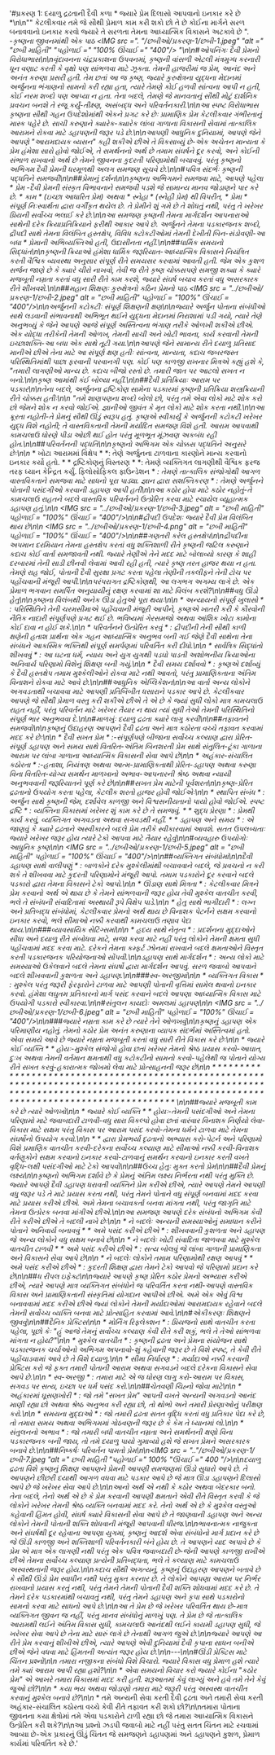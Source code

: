 '#પ્રકરણ 1: દયાળુ દ્રઢતાની દૈવી કળા * જ્યારે પ્રેમ દિલાસો આપવાનો ઇનકાર કરે છે *\n\n"" કેટલીકવાર તમે જે સૌથી પ્રેમાળ કામ કરી શકો છો તે છે કોઈના માર્ગને સરળ બનાવવાનો ઇનકાર કરવો જ્યારે તે સરળતા તેમના આધ્યાત્મિક વિકાસને અટકાવે છે ". *-કૃષ્ણના જીવનમાંથી એક પાઠ <!--! [છબી માહિતી] (../છબીઓ/પ્રકરણ-1/છબી-1.jpeg)--> <IMG src =". "/છબીઓ/પ્રકરણ-1/છબી-1.jpeg" "alt =" "છબી માહિતી" "પહોળાઈ =" "100% ઊંચાઈ =" "400"/> "\n\n#ઓપનિંગઃ દૈવી પ્રેમનો વિરોધાભાસ\n\nવૃંદાવનના ચંદ્રપ્રકાશના ઉપવનમાં, કૃષ્ણની વાંસળી એટલી મંત્રમુગ્ધ કરનારી ધૂન વણાટ કરતી કે વૃક્ષો પણ સાંભળવા માટે ઝૂકતા. તેમની હાજરીમાં જ પ્રેમ, આનંદ અને અનંત કરુણા પ્રસરી હતી. તેમ છતાં આ જ કૃષ્ણ, જ્યારે કુરુક્ષેત્રના યુદ્ધના મેદાનમાં અર્જુનના ભંગાણનો સામનો કરી રહ્યા હતા, ત્યારે તેમણે કોઈ હળવી સાંત્વના આપી ન હતી, કોઈ નરમ શબ્દો પણ આપ્યા ન હતા. તેના બદલે, તેમણે જે માનવતાનું સૌથી મોટું દાર્શનિક પ્રવચન બનશે તે રજૂ કર્યું-તીક્ષ્ણ, અસંબદ્ધ અને પરિવર્તનકારી.\n\nઆ સ્પષ્ટ વિરોધાભાસ કૃષ્ણના સૌથી ગહન ઉપદેશોમાંથી એકને પ્રગટ કરે છેઃ પ્રામાણિક પ્રેમ કેટલીકવાર ગંભીરતાનું માસ્ક પહેરે છે. સાચી કરુણાને ક્યારેક-ક્યારેક લાંબા ગાળાના વિકાસની સેવામાં તાત્કાલિક આરામને રોકવા માટે ડહાપણની જરૂર પડે છે.\n\nઆપણી આધુનિક દુનિયામાં, આપણે જેને આપણે "આરામદાયક વ્યસન" કહી શકીએ છીએ તે વિકસાવ્યું છે-એક અચેતન માન્યતા કે પ્રેમ હંમેશા સારો હોવો જોઈએ, તે સમર્થનનો અર્થ છે તમામ સંઘર્ષને દૂર કરવો, અને કોઈની સંભાળ રાખવાનો અર્થ છે તેમને જીવનના કુદરતી પરિણામોથી બચાવવું. પરંતુ કૃષ્ણનો અભિગમ દૈવી પ્રેમની ધરમૂળથી અલગ સમજણ સૂચવે છે.\n\n#પવિત્ર સંદર્ભઃ કૃષ્ણની પદ્ધતિને સમજવી\n\n##પ્રેમાનું દર્શન\n\nકૃષ્ણના અભિગમને સમજવા માટે, આપણે પહેલા * પ્રેમ *-દૈવી પ્રેમની સંસ્કૃત વિભાવનાને સમજવી પડશે જે સામાન્ય માનવ જોડાણને પાર કરે છે. * કામ * (ઇચ્છા આધારિત પ્રેમ) અથવા * સ્નેહા * (સ્નેહી પ્રેમ) થી વિપરીત, * પ્રેમા * સંપૂર્ણ નિઃસ્વાર્થતા દ્વારા વર્ગીકૃત થયેલ છે. તે પ્રેમીને શું ગમે છે તે શોધતું નથી, પરંતુ તે ખરેખર પ્રિયની સર્વોચ્ચ ભલાઈ કરે છે.\n\nઆ સમજણ કૃષ્ણની તેમના માર્ગદર્શન આપનારાઓ સાથેની દરેક ક્રિયાપ્રતિક્રિયાને ફરીથી આકાર આપે છે. અર્જુનને તેમના પડકારજનક શબ્દો, દ્રૌપદી સાથે તેમના વિલંબિત હસ્તક્ષેપ, વિવિધ કટોકટીઓમાં તેમની દેખીતી બિન-સંડોવણી-આ બધા * પ્રેમાની અભિવ્યક્તિઓ હતી, ઉદાસીનતા નહીં.\n\n##ધાર્મિક સમયનો સિદ્ધાંત\n\nકૃષ્ણની ક્રિયાઓ હંમેશા ધાર્મિક જરૂરિયાત-આધ્યાત્મિક વિકાસને નિયંત્રિત કરતી વૈશ્વિક વ્યવસ્થા અનુસાર સંપૂર્ણ રીતે સમયસર કરવામાં આવતી હતી. જેમ એક કુશળ સર્જન જાણે છે કે ક્યારે ચીરો નાખવો, તેવી જ રીતે કૃષ્ણ ચોક્કસપણે સમજી શક્યા કે ક્યારે મજબૂતી નમ્રતા કરતાં વધુ સારી રીતે કામ કરશે, જ્યારે સંઘર્ષ બચાવ કરતાં વધુ અસરકારક રીતે શીખવશે.\n\n##મહાન શિક્ષણઃ કુરુક્ષેત્રનો કઠિન પ્રેમનો પાઠ <!-- -! [છબી માહિતી] (../છબીઓ/પ્રકરણ-1/છબી-2.jpeg)--> <IMG src = "../છબીઓ/પ્રકરણ-1/છબી-2.jpeg" alt = "છબી માહિતી" પહોળાઈ = "100%" ઊંચાઈ = "400"/>\n\nઅર્જુનની કટોકટીઃ સંપૂર્ણ શિક્ષણની ક્ષણ\n\nજ્યારે અર્જુન પોતાના સંબંધીઓ સાથે લડવાની સંભાવનાથી અભિભૂત થઈને યુદ્ધના મેદાનમાં નિરાશામાં પડી ગયો, ત્યારે તેણે અનુભવ્યું કે જેને આપણે આજે સંપૂર્ણ અસ્તિત્વના ભંગાણ તરીકે ઓળખી શકીએ છીએ. એક યોદ્ધા તરીકેની તેમની ઓળખ, તેમની સાચી અને ખોટી ભાવના, કાર્ય કરવાની તેમની ઇચ્છાશક્તિ-આ બધા એક સાથે તૂટી ગયા.\n\nઆપણે જેને સામાન્ય રીતે દયાળુ પ્રતિસાદ માનીએ છીએ તેના માટે આ સંપૂર્ણ ક્ષણ હતીઃ સાંત્વના, માન્યતા, કદાચ જબરજસ્ત પરિસ્થિતિમાંથી પાછા ફરવાની પરવાનગી પણ. કોઈ પણ કાળજી રાખનાર મિત્રએ કહ્યું હશે કે, "તમારી લાગણીઓ માન્ય છે. કદાચ બીજો રસ્તો છે. તમારી જાત પર આટલો સખત ન બનો.\n\nકૃષ્ણ આમાંથી કંઈ બોલ્યા નહીં.\n\n##દૈવી પ્રતિક્રિયાઃ આરામ પર પડકાર\n\nતેના બદલે, અર્જુનના દ્રષ્ટિકોણ સામેના પડકારમાં કૃષ્ણની પ્રતિક્રિયા શસ્ત્રક્રિયાની રીતે ચોક્કસ હતીઃ\n\n* "તમે શાણપણના શબ્દો બોલો છો, પરંતુ તમે એવા લોકો માટે શોક કરો છો જેમને શોક ન કરવો જોઈએ. જ્ઞાનીઓ જીવંત કે મૃત લોકો માટે શોક કરતા નથી.\n\nઆ ક્રૂરતા નહોતી-તે પ્રેમનું સૌથી ઊંડું સ્વરૂપ હતું. કૃષ્ણએ સ્વીકાર્યું કે અર્જુનની કટોકટી ખરેખર યુદ્ધ વિશે નહોતી; તે વાસ્તવિકતાની તેમની મર્યાદિત સમજણ વિશે હતી. આરામ આપવાથી કામચલાઉ ધોરણે પીડા ઓછી થઈ હોત પરંતુ મૂળભૂત મૂંઝવણ અકબંધ રહી હોત.\n\n##પરિવર્તનની પદ્ધતિ\n\nકૃષ્ણનો અભિગમ એક ચોક્કસ પદ્ધતિને અનુસરે છેઃ\n\n* * ખોટા આરામમાં વિક્ષેપ * *: તેણે અર્જુનના ટાળવાના કારણોને માન્ય કરવાનો ઇનકાર કર્યો હતો. * * દ્રષ્ટિકોણનું વિસ્તરણ * *: તેમણે વ્યક્તિગત લાગણીથી વૈશ્વિક ફરજ તરફ ધ્યાન કેન્દ્રિત કર્યું. ફિલોસોફિકલ ફાઉન્ડેશન * *: તેમણે તાત્કાલિક સંજોગોથી આગળ વાસ્તવિકતાને સમજવા માટે સાધનો પૂરા પાડ્યા. જ્ઞાન દ્વારા સશક્તિકરણ * *: તેમણે અર્જુનને પોતાની પસંદગીઓ કરવાની ડહાપણ આપી હતી\n\nઆ કઠોર હોવા માટે કઠોર નહોતું-તે કામચલાઉ રાહતને બદલે વાસ્તવિક પરિવર્તનને ઉત્પ્રેરિત કરવા માટે રચાયેલ વ્યૂહાત્મક ડહાપણ હતું.\n\n<!--! [છબી માહિતી] (../છબીઓ/પ્રકરણ-1/છબી-3.jpeg)---> <IMG src = "../છબીઓ/પ્રકરણ-1/છબી-3.jpeg" alt = "છબી માહિતી" પહોળાઈ = "100%" ઊંચાઈ = "400"/>\n\n#દ્રૌપદી ઉપદેશઃ જ્યારે દૈવી પ્રેમ વિલંબિત થાય છે\n\n<!--! [છબી માહિતી] (../છબીઓ/પ્રકરણ-1/છબી-4.png)---> <IMG src = "../છબીઓ/પ્રકરણ-1/છબી-4.png" alt = "છબી માહિતી" પહોળાઈ = "100%" ઊંચાઈ = "400"/>\n\n##ગણતરી કરેલ હસ્તક્ષેપ\n\nદ્રૌપદીના અપમાન દરમિયાન તેમના હસ્તક્ષેપ કરતાં વધુ શક્તિશાળી રીતે કૃષ્ણની જટિલ કરુણાને કદાચ કોઈ વાર્તા સમજાવતી નથી. જ્યારે તેણીએ તેને મદદ માટે બોલાવ્યો કારણ કે શાહી દરબારમાં તેની સાડી છીનવી લેવામાં આવી રહી હતી, ત્યારે કૃષ્ણ તરત હાજર થયા ન હતા. તેમણે રાહ જોઈ, પોતાની દૈવી સુરક્ષા પ્રગટ કરતા પહેલા તેણીની તકલીફને તેની ટોચ પર પહોંચવાની મંજૂરી આપી.\n\nપરંપરાગત દ્રષ્ટિકોણથી, આ લગભગ અગમ્ય લાગે છે. એક પ્રેમાળ ભગવાન સમર્પિત અનુયાયીનું રક્ષણ કરવામાં શા માટે વિલંબ કરશે?\n\n##વધુ ઊંડો હેતુ\n\nકૃષ્ણના વિલંબથી અનેક ઊંડા હેતુઓ પૂરા થયાઃ\n\n* * અન્યાયનો સંપૂર્ણ ખુલાસો * *: પરિસ્થિતિને તેની ચરમસીમાએ પહોંચવાની મંજૂરી આપીને, કૃષ્ણએ ખાતરી કરી કે કૌરવોની નૈતિક નાદારી સંપૂર્ણપણે પ્રગટ થઈ છે. ભવિષ્યમાં ગેરસમજો અથવા આંશિક ખોટા કામોના કોઈ દાવા ન હોઈ શકે.\n\n* * પરિવર્તનને ઉત્પ્રેરિત કરવું * *: દ્રૌપદીની તેની સૌથી કાળી ક્ષણેની હતાશ પ્રાર્થના એક ગહન આધ્યાત્મિક અનુભવ બની ગઈ જેણે દૈવી સાથેના તેના સંબંધને આકસ્મિક ભક્તિથી સંપૂર્ણ સમર્પણમાં પરિવર્તિત કરી દીધો.\n\n* * સાર્વત્રિક સિદ્ધાંતો શીખવવું * *: આ ઘટના ધર્મ, ન્યાય અને યુગ યુગથી પડઘો પાડતી અશોભનીય ક્રિયાઓના અનિવાર્ય પરિણામો વિશેનું શિક્ષણ બની ગયું.\n\n* * દૈવી સમય દર્શાવવો * *: કૃષ્ણએ દર્શાવ્યું કે દૈવી હસ્તક્ષેપ તમામ મુશ્કેલીઓને રોકવા માટે નથી આવતો, પરંતુ પ્રામાણિકતાના અંતિમ વિનાશને રોકવા માટે આવે છે.\n\n##આધુનિક એપ્લિકેશન\n\nઆ વાર્તા અન્ય લોકોને અગવડતાથી બચાવવા માટે આપણી પ્રતિબિંબીત ધસારાને પડકાર આપે છે. કેટલીકવાર આપણે જે સૌથી પ્રેમાળ વસ્તુ કરી શકીએ છીએ તે એ છે કે જ્યાં સુધી લોકો માત્ર કામચલાઉ રાહત નહીં, પરંતુ પરિવર્તન માટે ખરેખર તૈયાર ન થાય ત્યાં સુધી તેઓ તેમની પરિસ્થિતિનો સંપૂર્ણ ભાર અનુભવવા દે.\n\n#માળખુંઃ દયાળુ દ્રઢતા ક્યારે લાગુ કરવી\n\n##તફાવતને સમજવો\n\nકૃષ્ણનું ઉદાહરણ આપણને દૈવી દ્રઢતા અને માત્ર કઠોરતા વચ્ચે તફાવત કરવામાં મદદ કરે છેઃ\n\n* * દૈવી સખત પ્રેમ * *:-સંપૂર્ણપણે બીજાના સર્વોચ્ચ કલ્યાણ દ્વારા પ્રેરિત-સંપૂર્ણ ડહાપણ અને સમય સાથે વિતરિત-અંતિમ બિનશરતી પ્રેમ સાથે સંતુલિત-ટૂંકા ગાળાના આરામ પર લાંબા ગાળાના આધ્યાત્મિક વિકાસની સેવા આપે છે\n\n* * અહંકાર-સંચાલિત કઠોરતા * *:-હતાશા, નિયંત્રણ અથવા આત્મ-પ્રામાણિકતાથી પ્રેરિત-ડહાપણ અથવા કરુણા વિના વિતરિત-યોગ્ય સમર્થન માળખાનો અભાવ-આપનારની શ્રેષ્ઠ અથવા ન્યાયી અનુભવવાની જરૂરિયાતને પૂર્ણ કરે છે\n\n##સખત પ્રેમ માટેની પૂર્વશરત\n\nકૃષ્ણ-પ્રેરિત દ્રઢતાનો ઉપયોગ કરતા પહેલા, કેટલીક શરતો હાજર હોવી જોઈએઃ\n\n* * સ્થાપિત સંબંધ * *: અર્જુન સાથે કૃષ્ણની જેમ, દર્શાવેલ કાળજી અને વિશ્વસનીયતાનો પાયો હોવો જોઈએ. સ્પષ્ટ દ્રષ્ટિ * *: વ્યક્તિના વિકાસમાં ખરેખર શું કામ કરે છે તે સમજવું. * * શુદ્ધ પ્રેરણા * *: પ્રેમથી કાર્ય કરવું, વ્યક્તિગત અગવડતા અથવા સગવડથી નહીં. * * ડહાપણ અને સમય * *: એ જાણવું કે ક્યારે દ્રઢતાને અસ્વીકારને બદલે પ્રેમ તરીકે સ્વીકારવામાં આવશે. સતત ઉપલબ્ધતાઃ જ્યારે ખરેખર જરૂર હોય ત્યારે ટેકો આપવા માટે તૈયાર રહેવું\n\n#વ્યવહારુ ઉપયોગોઃ આધુનિક કૃષ્ણ\n\n<!--! [છબી માહિતી] (../છબીઓ/પ્રકરણ-1/છબી-5.jpeg)---> <IMG src = "../છબીઓ/પ્રકરણ-1/છબી-5.jpeg" alt = "છબી માહિતી" પહોળાઈ = "100%" ઊંચાઈ = "400"/>\n\n##વ્યક્તિગત સંબંધોમાં\n\nદૈવી ડહાપણ સાથે વાલીપણું * *: બાળકોને દરેક મુશ્કેલીમાંથી બચાવવાને બદલે, જે પ્રવચનો ન કરી શકે તે શીખવવા માટે કુદરતી પરિણામોને મંજૂરી આપો. તમામ પડકારોને દૂર કરવાને બદલે પડકારો દ્વારા તેમના વિકાસને ટેકો આપો.\n\n* * ઊંડાણ સાથે મિત્રતા * *: કેટલીકવાર મિત્રને પ્રેમ કરવાનો અર્થ એ થાય છે કે તેમને સાંભળવાની જરૂર હોય તેવી મુશ્કેલ વાતચીત કરવી, ભલે તે સંબંધની સંવાદિતામાં અસ્થાયી રૂપે વિક્ષેપ પાડે.\n\n* * હેતુ સાથે ભાગીદારી * *: લગ્ન અને પ્રતિબદ્ધ સંબંધોમાં, કેટલીકવાર પ્રેમનો અર્થ થાય છે વિનાશક પેટર્નને સક્ષમ કરવાનો ઇનકાર કરવો, ભલે સીમાઓ નક્કી કરવાથી કામચલાઉ તણાવ પેદા થાય.\n\n###વ્યાવસાયિક સેટિંગ્સમાં\n\n* * હૃદય સાથે નેતૃત્વ * *: પ્રદર્શનના મુદ્દાઓને સીધા અને દયાળુ રીતે સંબોધવા માટે, સજા કરવા માટે નહીં પરંતુ લોકોને તેમની ક્ષમતા સુધી પહોંચવામાં મદદ કરવા માટે. દરેકને તેમના કમ્ફર્ટ ઝોનમાં રાખવાને બદલે ક્ષમતાઓને વિસ્તૃત કરતી પડકારજનક પરિયોજનાઓ સોંપવી.\n\nડહાપણ સાથે માર્ગદર્શન * *: અન્ય લોકો માટે સમસ્યાઓ ઉકેલવાને બદલે તેમના સંઘર્ષો દ્વારા માર્ગદર્શન આપવું. સરળ જવાબો આપવાને બદલે શીખવવાની કુશળતા અને ડહાપણ.\n\n###સ્વ-અરજીમાં\n\n* * વ્યક્તિગત વિકાસ * *: મુશ્કેલ પરંતુ જરૂરી ફેરફારોને ટાળવા માટે આપણી પોતાની વૃત્તિમાં સામેલ થવાનો ઇનકાર કરવો. હંમેશા લઘુતમ પ્રતિકારનો માર્ગ પસંદ કરવાને બદલે આપણા આધ્યાત્મિક વિકાસ માટે ઉપયોગી પડકારો સ્વીકારવા.\n\n#સંતુલન કાયદોઃ અમલમાં ડહાપણ\n\n<!--! [છબી માહિતી] (../છબીઓ/પ્રકરણ-1/છબી-6.jpeg)---> <IMG src = "../છબીઓ/પ્રકરણ-1/છબી-6.jpeg" alt = "છબી માહિતી" પહોળાઈ = "100%" ઊંચાઈ = "400"/>\n\n###જ્યારે નમ્રતા કામ કરે છે ત્યારે તેને ઓળખવું\n\nકૃષ્ણનું ડહાપણ એક પરિમાણીય નહોતું. તેમનો કઠોર પ્રેમ અનંત કરુણાના વ્યાપક સંદર્ભમાં અસ્તિત્વમાં હતો. એવા સમયે આવે છે જ્યારે નમ્રતા મજબૂતી કરતાં વધુ સારી રીતે વિકાસ કરે છેઃ\n\n* * જ્યારે કોઈ વ્યક્તિ * * હોયઃ-મુશ્કેલ સંજોગો હોવા છતાં ખરેખર તેમનો શ્રેષ્ઠ પ્રયાસ કરવો-આઘાત, દુઃખ અથવા તેમની વર્તમાન ક્ષમતાથી વધુ કટોકટીનો સામનો કરવો-પહેલેથી જ પોતાને યોગ્ય રીતે સખત કરવું-હકારાત્મક જોખમો લેવા માટે પ્રોત્સાહનની જરૂર છે\n\n* * * * * * * * * * * * * * * * * * * * * * * * * * * * * * * * * * * * * * * * * * * * * * * * * * * * * * * * * * * * * * * * * * * * * * * * * * * * * * * * * * * * * * * * * * * * * * * * * * * * * * * * * * * * * * * * * * * * * * * * * * * * * * * * * * * * * * * * * * * * * * * * * * * * * * * * * * * * * * * * * * * * * * * * * * * * * * * * * * *\n\n##જ્યારે મજબૂતી કામ કરે છે ત્યારે ઓળખો\n\n* * જ્યારે કોઈ વ્યક્તિ * * હોયઃ-તેમની પસંદગીઓ અને તેમના પરિણામો માટે જવાબદારી ટાળવી-વધુ સારા વિકલ્પો હોવા છતાં વારંવાર વિનાશક નિર્ણયો લેવા-વિકાસ માટે સક્ષમ પરંતુ વિકાસ પર આરામ પસંદ કરવો-તેમના ધર્મને ટાળવા માટે તેમના સંઘર્ષોનો ઉપયોગ કરવો.\n\n* * * દ્વારા પ્રેમભર્યા દૃઢતાનો અભ્યાસ કરો-પેટર્ન અને પરિણામો વિશે પ્રમાણિક વાતચીત કરવી-દરેકના સર્વોચ્ચ કલ્યાણ માટે સીમાઓ નક્કી કરવી-વિનાશક વર્તણૂકોને સક્ષમ કરવાનો ઇનકાર કરવો-ટાળવાનું સમર્થન કરવાનો ઇનકાર કરતી વખતે વૃદ્ધિ-લક્ષી પસંદગીઓ માટે ટેકો આપવો\n\n##ઉચ્ચ હેતુઃ મુક્ત કરતો પ્રેમ\n\n##દૈવી પ્રેમનું લક્ષ્ય\n\nકૃષ્ણનો અભિગમ દર્શાવે છે કે પ્રેમનું અંતિમ લક્ષ્ય નિર્ભરતા નથી પરંતુ મુક્તિ છે. જ્યારે આપણે દૈવી ડહાપણ ધરાવતી વ્યક્તિને પ્રેમ કરીએ છીએ, ત્યારે આપણે તેમને આપણી વધુ જરૂર પડે તે માટે પ્રયાસ કરતા નથી, પરંતુ તેમને પોતાને વધુ સંપૂર્ણ બનવામાં મદદ કરવા માટે પ્રયાસ કરીએ છીએ. અમે તેમના બચાવકર્તા બનવા માંગતા નથી, પરંતુ જાગૃતિ માટે તેમના ઉત્પ્રેરક બનવા માંગીએ છીએ.\n\nઆ સમજણ આપણે દરેક સંબંધનો અભિગમ કેવી રીતે કરીએ છીએ તે બદલી નાખે છેઃ\n\n* * ને બદલેઃ અન્યની સમસ્યાઓનું સમાધાન કરીને પોતાને અનિવાર્ય બનાવવું * * અમે પસંદ કરીએ છીએ * *: શીખવવાની કુશળતા અને ડહાપણ જે અન્ય લોકોને વધુ સક્ષમ બનાવે છે\n\n* * ને બદલેઃ ખોટી સંવાદિતા જાળવવા માટે મુશ્કેલ વાતચીત ટાળવી * * અમે પસંદ કરીએ છીએ * *: સત્ય બોલવું જે લાંબા ગાળાની પ્રામાણિકતા અને વિકાસને સેવા આપે છે\n\n* * ને બદલેઃ લોકોને તમામ પરિણામોથી રક્ષણ આપવું * * અમે પસંદ કરીએ છીએ * *: કુદરતી શિક્ષણ દ્વારા તેમને ટેકો આપવો જે પરિણામો પ્રદાન કરે છે\n\n##ધ રીપલ ઇફેક્ટ\n\nજ્યારે આપણે કૃષ્ણ પ્રેરિત કઠોર પ્રેમનો અભ્યાસ કરીએ છીએ, ત્યારે આપણે માત્ર વ્યક્તિગત સંબંધોને જ પરિવર્તિત કરતા નથી-આપણે વાસ્તવિક વિકાસ અને પ્રામાણિકતાની સંસ્કૃતિમાં યોગદાન આપીએ છીએ. અમે એક એવું વિશ્વ બનાવવામાં મદદ કરીએ છીએ જ્યાં લોકોને તેમની મર્યાદાઓમાં આરામદાયક રહેવાને બદલે તેમની સર્વોચ્ચ વ્યક્તિ બનવા માટે પ્રોત્સાહિત કરવામાં આવે.\n\n#એકીકરણઃ શિક્ષણને જીવવું\n\n##દૈનિક પ્રેક્ટિસ\n\n* * મોર્નિંગ રિફ્લેક્શન * *: પ્રિયજનો સાથે વાતચીત કરતા પહેલા, પૂછો કેઃ "હું આજે તેમનું સર્વોચ્ચ કલ્યાણ કેવી રીતે કરી શકું, ભલે તે તેઓ સાંભળવા માંગતા ન હોય?"\n\n* * મુશ્કેલ વાતચીત * *: કૃષ્ણની દ્રઢતા અને પ્રેમના સંયોજન સાથે પડકારજનક ચર્ચાઓનો અભિગમ અપનાવો-શું કહેવાની જરૂર છે તે વિશે સ્પષ્ટ, તે કેવી રીતે પહોંચાડવામાં આવે છે તે વિશે દયાળુ.\n\n* * સીમા નિર્ધારણ * *: મર્યાદાઓ નક્કી કરવાની પ્રેક્ટિસ કરો જે ફક્ત તમારી પોતાની આરામ અથવા સગવડને બદલે દરેકના વિકાસને સેવા આપે છે.\n\n* * સ્વ-અરજી * *: તમારા માટે એ જ ધોરણ લાગુ કરો-આરામ પર વિકાસ, સગવડ પર સત્ય, ઇચ્છા પર ધર્મ પસંદ કરો.\n\n##ચેતવણી ચિહ્નો જોવા માટે\n\n* * અહંકારમાં ઘૂસણખોરી * *: જો તમે "સખત પ્રેમ" આપતી વખતે અન્યની અગવડનો આનંદ માણી રહ્યા છો અથવા શ્રેષ્ઠ અનુભવ કરી રહ્યા છો, તો થોભો અને તમારી પ્રેરણાઓનું પરીક્ષણ કરો.\n\n* * સમયના મુદ્દાઓ * *: જો તમારી દ્રઢતા સતત વૃદ્ધિ કરતાં વધુ પ્રતિકાર પેદા કરે છે, તો તમારા સમય અથવા અભિગમમાં ગોઠવણની જરૂર છે કે કેમ તે ધ્યાનમાં લો.\n\n* * સંતુલનનો અભાવ * *: જો તમારી બધી વાતચીત નમ્રતા અને સમર્થનની ક્ષણો વિના પડકારજનક બની જાય, તો તમે દયાળુ પાયો ગુમાવ્યો હશે જે સખત પ્રેમને અસરકારક બનાવે છે.\n\n##નિષ્કર્ષઃ પરિવર્તન પામતો પ્રેમ\n\n<IMG src = ".."/છબીઓ/પ્રકરણ-1/છબી-7.jpeg "alt =" છબી માહિતી "પહોળાઈ =" 100% "ઊંચાઈ =" 400 "/>\n\nદયાળુ દ્રઢતા વિશે કૃષ્ણનું શિક્ષણ આપણને પ્રેમની આપણી સમજણમાં ઊંડો સુધારો આપે છે. તે આપણને છીછરી દયાથી આગળ વધવા માટે પડકાર આપે છે જે માત્ર ઊંડા ડહાપણને દિલાસો આપે છે જે ખરેખર સેવા આપે છે.\n\nઆનો અર્થ એ નથી કે કઠોર અથવા બેદરકાર બનો. તેના બદલે, તેનો અર્થ એ છે કે પ્રેમ કરવાની આપણી ક્ષમતાને એવી રીતે વિસ્તૃત કરવી કે જે લોકોને ખરેખર તેમની શ્રેષ્ઠ વ્યક્તિ બનવામાં મદદ કરે. તેનો અર્થ એ છે કે મુશ્કેલ વસ્તુઓ કહેવાની હિંમત હોવી, સંઘર્ષ ક્યારે વિકાસની સેવા આપે છે તે જાણવાની ડહાપણ અને અન્ય લોકોને તેમની પોતાની શક્તિ શોધવાની મંજૂરી આપવાની ધીરજ.\n\nભાવનાત્મક નાજુકતા અને સંઘર્ષથી દૂર રહેવાના આપણા યુગમાં, કૃષ્ણનું આદર્શ એવા સંબંધોનો માર્ગ પ્રદાન કરે છે જે ઊંડી કાળજી અને શક્તિશાળી પરિવર્તનકારી બંને હોય છે. તે આપણને યાદ અપાવે છે કે પ્રેમ એ માત્ર એક લાગણી નથી પરંતુ એક પવિત્ર જવાબદારી છે-જેની આપણે કાળજી રાખીએ છીએ તેમના સર્વોચ્ચ કલ્યાણ પ્રત્યેની પ્રતિબદ્ધતા, ભલે તે કલ્યાણ માટે કામચલાઉ અસ્વસ્થતાની જરૂર હોય.\n\nકદાચ સૌથી અગત્યનું, કૃષ્ણનું ઉદાહરણ આપણને બતાવે છે કે સૌથી ઊંડો પ્રેમ સ્વાધીન નથી પરંતુ મુક્ત કરનાર છે. તે લોકોને આપણા આરામ પર નિર્ભર રાખવાનો પ્રયાસ કરતું નથી, પરંતુ તેમને તેમની પોતાની દૈવી શક્તિ શોધવામાં મદદ કરે છે. તે તેમને દરેક પડકારમાંથી બચાવતું નથી, પરંતુ તેમને ડહાપણ અને કૃપા સાથે પડકારોનો સામનો કરવા માટે સાધનો આપે છે.\n\nઆ તે પ્રેમ છે જે ખરેખર પરિવર્તિત થાય છે-માત્ર વ્યક્તિગત જીવન જ નહીં, પરંતુ માનવ સંબંધોનું માળખું પણ. તે પ્રેમ છે જે તાત્કાલિક આરામથી લઈને અંતિમ વિકાસ સુધી, કામચલાઉ આનંદથી લઈને કાયમી ડહાપણ સુધી, જે ખરેખર સેવા આપે છે તેના માટે સારું લાગે છે તેનાથી આગળ જુએ છે.\n\nજ્યારે આપણે આ રીતે પ્રેમ કરવાનું શીખીએ છીએ, ત્યારે આપણે એવી દુનિયામાં દૈવી કૃપાના સાધન બનીએ છીએ જેને વધવા માટે હિંમતની અત્યંત જરૂર હોય છે.\n\n---\n\n#ઊંડી પ્રેક્ટિસ માટે ચિંતન પ્રશ્નો\n\n* તમારા નજીકના સંબંધો વિશે વિચારો. જ્યારે વિકાસ વધુ પ્રેમાળ હશે ત્યારે તમે ક્યાં આરામ આપી રહ્યા હશો?\n\n* * એવા સમયનો વિચાર કરો જ્યારે કોઈના "કઠોર પ્રેમ" એ આખરે તમારા વિકાસમાં મદદ કરી હતી. શરૂઆતમાં કેવું લાગ્યું અને હવે તમે તેને કેવું જુઓ છો?\n\n* * કયા ભય અથવા જોડાણો તમારા માટે જરૂરી પરંતુ અસ્વસ્થ વાતચીત કરવાનું મુશ્કેલ બનાવે છે?\n\n* * તમે અન્યની સેવા કરતી દૈવી દ્રઢતા અને તમારી સેવા કરતી અહંકાર-સંચાલિત કઠોરતા વચ્ચે કેવી રીતે તફાવત કરી શકો છો?\n\nતમારા પોતાના જીવનના કયા ક્ષેત્રોમાં તમે એવા પડકારોને ટાળી રહ્યા છો જે તમારા આધ્યાત્મિક વિકાસને ઉત્પ્રેરિત કરી શકે?\n\nઆ પ્રશ્નો ઝડપી જવાબો માટે નહીં પરંતુ સતત ચિંતન માટે રચવામાં આવ્યા છે-એક પ્રકારનું ઊંડું ચિંતન જે સમજણને ડહાપણમાં અને ડહાપણને કુશળ, પ્રેમાળ કાર્યમાં પરિવર્તિત કરે છે.'